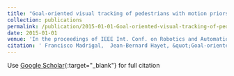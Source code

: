 ```yaml
---
title: "Goal-oriented visual tracking of pedestrians with motion priors in semi-crowded scenes"
collection: publications
permalink: /publication/2015-01-01-Goal-oriented-visual-tracking-of-pedestrians-with-motion-priors-in-semi-crowded-scenes
date: 2015-01-01
venue: 'In the proceedings of IEEE Int. Conf. on Robotics and Automation (ICRA)'
citation: ' Francisco Madrigal,  Jean-Bernard Hayet, &quot;Goal-oriented visual tracking of pedestrians with motion priors in semi-crowded scenes.&quot; In the proceedings of IEEE Int. Conf. on Robotics and Automation (ICRA), 2015.'
---
```

Use [Google Scholar](https://scholar.google.com/scholar?q=Goal+oriented+visual+tracking+of+pedestrians+with+motion+priors+in+semi+crowded+scenes){:target="_blank"} for full citation